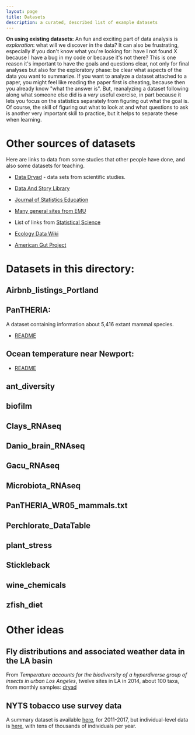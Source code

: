 ```yaml
---
layout: page
title: Datasets
description: a curated, described list of example datasets
---
```


**On using existing datasets:**
An fun and exciting part of data analysis is *exploration*: what will we discover in the data?
It can also be frustrating, especially if you don't know what you're looking for:
have I not found X because I have a bug in my code or because it's not there?
This is one reason it's important to have the goals and questions clear,
not only for final analyses but also for the exploratory phase:
be clear what aspects of the data you want to summarize.
If you want to analyze a dataset attached to a paper,
you might feel like reading the paper first is cheating, because then you already know "what the answer is".
But, reanalyzing a dataset following along what someone else did is a *very* useful exercise,
in part because it lets you focus on the statistics separately from figuring out what the goal is.
Of course, the skill of figuring out what to look at and what questions to ask
is another very important skill to practice, but it helps to separate these when learning.


# Other sources of datasets

Here are links to data from some studies that other people have done, and also some datasets for teaching.

-   [Data Dryad](http://datadryad.org) - data sets from scientific studies.

-   [Data And Story Library](http://lib.stat.cmu.edu/cgi-bin/dasl.cgi?query=data&submit=Search%21&metaname=swishdefault&sort=swishrank)

-   [Journal of Statistics Education](https://ww2.amstat.org/publications/jse/jse_data_archive.htm)

-   [Many general sites from EMU](http://guides.emich.edu/data/free-data)

-   List of links from [Statistical Science](http://www.statsci.org/datasets.html)

-   [Ecology Data Wiki](https://ecologicaldata.org/home)

-   [American Gut Project](https://github.com/biocore/American-Gut/tree/master/data)



# Datasets in this directory:

## Airbnb_listings_Portland

## PanTHERIA:

A dataset containing information about 5,416 extant mammal species.

- [README](PanTHERIA/README.md)

## Ocean temperature near Newport:

- [README](Ocean_Temp_Data/READ_ME_Ocean.md)

## ant_diversity

## biofilm

## Clays_RNAseq

## Danio_brain_RNAseq

## Gacu_RNAseq

## Microbiota_RNAseq

## PanTHERIA_WR05_mammals.txt

## Perchlorate_DataTable

## plant_stress

## Stickleback

## wine_chemicals

## zfish_diet 


# Other ideas

## Fly distributions and associated weather data in the LA basin

From *Temperature accounts for the biodiversity of a hyperdiverse group of insects in urban Los Angeles*,
twelve sites in LA in 2014, about 100 taxa, from monthly samples: [dryad](https://datadryad.org/stash/dataset/doi:10.5061/dryad.gr68f2j)

## NYTS tobacco use survey data

A summary dataset is available [here](https://chronicdata.cdc.gov/Survey-Data/Youth-Tobacco-Survey-YTS-Data/4juz-x2tp), for 2011-2017,
but individual-level data is [here](https://www.cdc.gov/tobacco/data_statistics/surveys/nyts/data/index.html),
with tens of thousands of individuals per year.
